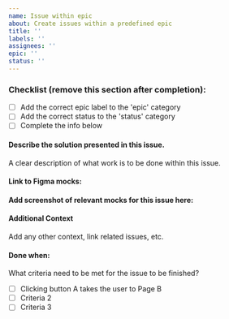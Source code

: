 ```yaml
---
name: Issue within epic
about: Create issues within a predefined epic
title: ''
labels: ''
assignees: ''
epic: ''
status: ''
---
```


### Checklist (remove this section after completion):

- [ ] Add the correct epic label to the 'epic' category
- [ ] Add the correct status to the 'status' category
- [ ] Complete the info below

#### Describe the solution presented in this issue.

A clear description of what work is to be done within this issue.

#### Link to Figma mocks:

#### Add screenshot of relevant mocks for this issue here:

#### Additional Context

Add any other context, link related issues, etc.

#### Done when:

What criteria need to be met for the issue to be finished?

- [ ] Clicking button A takes the user to Page B
- [ ] Criteria 2
- [ ] Criteria 3
